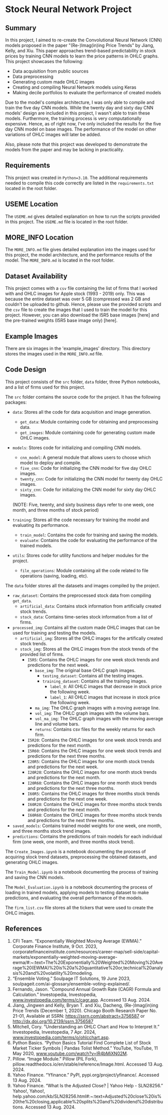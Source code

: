 # Stock Neural Network Project

## Summary
In this project, I aimed to re-create the Convolutional Neural Network (CNN) models proposed in the paper "(Re-)Imag(in)ing Price Trends" by Jiang, Kelly, and Xiu. This paper approaches trend-based predictability in stock prices by training CNN models to learn the price patterns in OHLC graphs. This project showcases the following:
 - Data acquisition from public sources
 - Data preprocessing
 - Generating custom made OHLC images
 - Creating and compiling Neural Network models using Keras
 - Making decile portfolios to evaluate the performance of created models

Due to the model's complex architecture, I was only able to compile and train the five day CNN models. While the twenty day and sixty day CNN models' design are included in this project, I wasn't able to train these models. Furthermore, the training process is very computationally expensive. Hence, as of right now, I've only included the results for the five day CNN model on base images. The performance of the model on other variations of OHLC images will later be added.

Also, please note that this project was developed to demonstrate the models from the paper and may be lacking in practicality.

## Requirements
This project was created in `Python=3.10`. The additional requirements needed to compile this code correctly are listed in the `requirements.txt` located in the root folder. 

## USEME Location
The `USEME.md` gives detailed explanation on how to run the scripts provided in this project. The `USEME.md` file is located in the root folder.

## MORE_INFO Location
The `MORE_INFO.md` file gives detailed explanation into the images used for this project, the model architecture, and the performance results of the model. The `MORE_INFO.md` is located in the root folder. 

## Dataset Availability
This project comes with a `csv` file containing the list of firms that I worked with and OHLC images for Apple stock (1993 - 2019) only. This was because the entire dataset was over 5 GB (compressed was 2 GB and couldn't be uploaded to github. Hence, please use the provided scripts and the `csv` file to create the images that I used to train the model for this project. However, you can also download the I5R5 base images [here] and the pre-trained weights (I5R5 base image only) [here].

## Example Images
There are six images in the 'example_images' directory. This directory stores the images used in the `MORE_INFO.md` file.

## Code Design
This project consists of the `src` folder, `data` folder, three Python notebooks, and a list of firms used for this project. 

The `src` folder contains the source code for the project. It has the following packages:
 - `data`: Stores all the code for data acquisition and image generation.
    - `get_data`: Module containing code for obtaining and preprocessing data.
    - `get_images`: Module containing code for generating custom made OHLC images.
 - `models`: Stores code for initializing and compiling CNN models.
    - `cnn_model`: A general module that allows users to choose which model to deploy and compile.
    - `five_cnn`: Code for initializing the CNN model for five day OHLC images.
    - `twenty_cnn`: Code for initializing the CNN model for twenty day OHLC images.
    - `sixty_cnn`: Code for initializing the CNN model for sixty day OHLC images.
    
    (NOTE: Five, twenty, and sixty business days refer to one week, one month, and three months of stock period)
 - `training`: Stores all the code necessary for training the model and evaluating its performance.
    - `train_model`: Contains the code for training and saving the models.
    - `evaluate`: Contains the code for evaluating the performance of the trained models.
 - `utils`: Stores code for utility functions and helper modules for the project.
    - `file_operations`: Module containing all the code related to file operations (saving, loading, etc).

The `data` folder stores all the datasets and images compiled by the project.
 - `raw_dataset`: Contains the preprocessed stock data from compiling `get_data`.
    - `artificial_data`: Contains stock information from artificially created stock trends.
    - `stock_data`: Contains time-series stock information from a list of firms.
 - `processed_img`: Contains all the custom made OHLC images that can be used for training and testing the models.
    - `artificial_img`: Stores all the OHLC images for the artifically created stock trends.
    - `stock_img`: Stores all the OHLC images from the stock trends of the provided list of firms.
        - `I5R5`: Contains the OHLC images for one week stock trends and predictions for the next week.
            - `base_img`: The original base OHLC graph images.
               - `testing_dataset`: Contains all the testing images.
               - `training_dataset`: Contains all the training images.
                  - `label_0`: All OHLC images that decrease in stock price the following week.
                  - `label_1`: All OHLC images that increase in stock price the following week.
            - `ma_img`: The OHLC graph images with a moving average line.
            - `vol_img`: The OHLC graph images with the volume bars.
            - `vol_ma_img`: The OHLC graph images with the moving average line and volume bars.
            - `returns`: Contains csv files for the weekly returns for each firm.
        - `I5R20`: Contains the OHLC images for one week stock trends and predictions for the next month.
        - `I5R60`: Contains the OHLC images for one week stock trends and predictions for the next three months. 
        - `I20R5`: Contains the OHLC images for one month stock trends and predictions for the next week.
        - `I20R20`: Contains the OHLC images for one month stock trends and predictions for the next month. 
        - `I20R60`: Contains the OHLC images for one month stock trends and predictions for the next three months.
        - `I60R5`: Contains the OHLC images for three months stock trends and predictions for the next one week.
        - `I60R20`: Contains the OHLC images for three months stock trends and predictions for the next month.
        - `I60R60`: Contains the OHLC images for three months stock trends and predictions for the next three months.
 - `saved_models`: Contains trained model weights for one week, one month, and three months stock trend images.
 - `predictions`: Contains the predictions of train models for each individual firm (one week, one month, and three months stock trend).

The `Create_Images.ipynb` is a notebook documenting the process of acquiring stock trend datasets, preprocessing the obtained datasets, and generating OHLC images.

The `Train_Model.ipynb` is a notebook documenting the process of training and saving the CNN models.

The `Model_Evaluation.ipynb` is a notebook documenting the process of loading in trained models, applying models to testing dataset to make predictions, and evaluating the overall performance of the models.

The `firm_list.csv` file stores all the tickers that were used to create the OHLC images. 

## References
1. CFI Team. “Exponentially Weighted Moving Average (EWMA).” Corporate Finance Institute, 9 Oct. 2023, corporatefinanceinstitute.com/resources/career-map/sell-side/capital-markets/exponentially-weighted-moving-average-ewma/#:~:text=The%20Exponentially%20Weighted%20Moving%20Average%20(EWMA)%20is%20a%20quantitative%20or,technical%20analysis%20and%20volatility%20modeling.
2. “Ensemble Voting.” Soulpage IT Solutions, 19 June 2023, soulpageit.com/ai-glossary/ensemble-voting-explained/.
3. Fernando, Jason. “Compound Annual Growth Rate (CAGR) Formula and Calculation.” Investopedia, Investopedia, www.investopedia.com/terms/c/cagr.asp. Accessed 13 Aug. 2024.
4. Jiang, Jingwen and Kelly, Bryan T. and Xiu, Dacheng, (Re-)Imag(in)ing Price Trends (December 1, 2020). Chicago Booth Research Paper No. 21-01, Available at SSRN: https://ssrn.com/abstract=3756587 or http://dx.doi.org/10.2139/ssrn.3756587
5. Mitchell, Cory. “Understanding an OHLC Chart and How to Interpret It.” Investopedia, Investopedia, 7 Apr. 2024, www.investopedia.com/terms/o/ohlcchart.asp.
6. Python Basics. “Python Basics Tutorial Find Complete List of Stock Market Ticker Symbols | Pandas Tolist Method.” YouTube, YouTube, 11 May 2020, www.youtube.com/watch?v=lR4bMiXN02M.
7. Pillow. “Image Module.” Pillow (PIL Fork), pillow.readthedocs.io/en/stable/reference/Image.html. Accessed 13 Aug. 2024.
8. Yahoo Finance. “Yfinance.” PyPI, pypi.org/project/yfinance/. Accessed 13 Aug. 2024.
9. Yahoo Finance. “What Is the Adjusted Close? | Yahoo Help - SLN28256.” Yahoo!, Yahoo!, help.yahoo.com/kb/SLN28256.html#:~:text=Adjusted%20close%20is%20the%20closing,applicable%20splits%20and%20dividend%20distributions. Accessed 13 Aug. 2024. 
